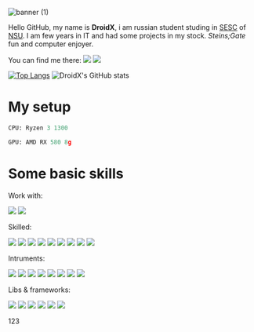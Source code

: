 ![banner (1)](https://user-images.githubusercontent.com/52743561/200163837-0efe8a85-8eb2-4e59-8cfe-b0e8de903e56.png)

Hello GitHub, my name is **DroidX**, i am russian student studing in [SESC](https://sesc.nsu.ru/) of [NSU](https://www.nsu.ru/n/). I am few years in IT and had some projects in my stock. *Steins;Gate* fun and computer enjoyer.

You can find me there:
[![](https://img.shields.io/badge/Discord-blue.svg)](https://discordapp.com/users/577746511140487183)
[![](https://img.shields.io/badge/Telegram-cyan.svg)](https://t.me/tg_droid_x)

[![Top Langs](https://github-readme-stats.vercel.app/api/top-langs/?username=CodeDruidX&title_color=ff0000&text_color=ffffff&icon_color=ff0000&bg_color=000000)](https://github.com/anuraghazra/github-readme-stats)
![DroidX's GitHub stats](https://github-readme-stats.vercel.app/api?username=CodeDruidX&title_color=ff0000&text_color=ffffff&icon_color=ff0000&bg_color=000000&show_icons=true)
# My setup
```python
CPU: Ryzen 3 1300

GPU: AMD RX 580 8g
```
# Some basic skills
Work with:

![](https://img.shields.io/badge/Windows11-OS-blue.svg)
![](https://img.shields.io/badge/Ubuntu-OS-orange.svg)

Skilled:

![](https://img.shields.io/badge/Python-green.svg)
![](https://img.shields.io/badge/IPython-yellow.svg)
![](https://img.shields.io/badge/Java-orange.svg)
![](https://img.shields.io/badge/Kotlin-purple.svg)
![](https://img.shields.io/badge/Go-magenta.svg)
![](https://img.shields.io/badge/C-blue.svg)
![](https://img.shields.io/badge/CMD(BAT)-pink.svg)
![](https://img.shields.io/badge/little-HTML-red.svg)
![](https://img.shields.io/badge/little-BASH(SH)-pink.svg)

Intruments:

![](https://img.shields.io/badge/VSCode-blue.svg)
![](https://img.shields.io/badge/Jupyter-orange.svg)
![](https://img.shields.io/badge/Colab-yellow.svg)
![](https://img.shields.io/badge/Ngrok-blue.svg)
![](https://img.shields.io/badge/HuggingFace-orange.svg)
![](https://img.shields.io/badge/Kaggle-blue.svg)
![](https://img.shields.io/badge/Github-purple.svg)
![](https://img.shields.io/badge/GIT-red.svg)

Libs & frameworks:

![](https://img.shields.io/badge/Numpy-green.svg)
![](https://img.shields.io/badge/Keras-red.svg)
![](https://img.shields.io/badge/Sockets-gray.svg)
![](https://img.shields.io/badge/Selenium-blue.svg)
![](https://img.shields.io/badge/Transformers,diffusers-green.svg)
![](https://img.shields.io/badge/many-etc...-gray.svg)

123
